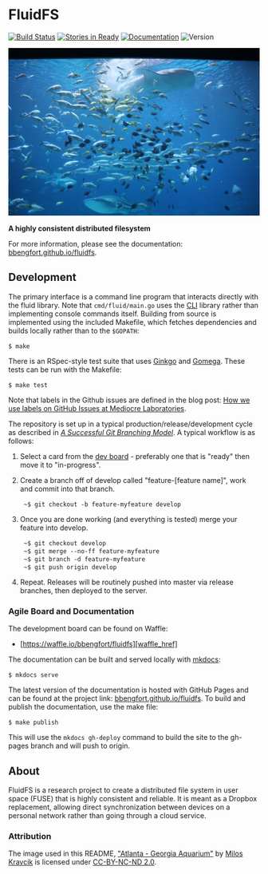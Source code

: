 # FluidFS

[![Build Status][travis_img]][travis_href]
[![Stories in Ready](https://img.shields.io/badge/waffle-ready-blue.svg)][waffle_href]
[![Documentation](https://img.shields.io/badge/docs-latest-green.svg)][docs]
![Version](https://img.shields.io/badge/version-alpha-red.svg)

[![Atlanta - Georgia Aquarium by Milos Kravcik][aquarium.jpg]][aquarium]

**A highly consistent distributed filesystem**

For more information, please see the documentation: [bbengfort.github.io/fluidfs][docs].

## Development

The primary interface is a command line program that interacts directly with the fluid library. Note that `cmd/fluid/main.go` uses the [CLI](https://github.com/urfave/cli) library rather than implementing console commands itself. Building from source is implemented using the included Makefile, which fetches dependencies and builds locally rather than to the `$GOPATH`:

    $ make

There is an RSpec-style test suite that uses [Ginkgo][ginkgo] and [Gomega](gomega). These tests can be run with the Makefile:

    $ make test

Note that labels in the Github issues are defined in the blog post: [How we use labels on GitHub Issues at Mediocre Laboratories](https://mediocre.com/forum/topics/how-we-use-labels-on-github-issues-at-mediocre-laboratories).

The repository is set up in a typical production/release/development cycle as described in _[A Successful Git Branching Model](http://nvie.com/posts/a-successful-git-branching-model/)_. A typical workflow is as follows:

1. Select a card from the [dev board][waffle_href] - preferably one that is "ready" then move it to "in-progress".

2. Create a branch off of develop called "feature-[feature name]", work and commit into that branch.

        ~$ git checkout -b feature-myfeature develop

3. Once you are done working (and everything is tested) merge your feature into develop.

        ~$ git checkout develop
        ~$ git merge --no-ff feature-myfeature
        ~$ git branch -d feature-myfeature
        ~$ git push origin develop

4. Repeat. Releases will be routinely pushed into master via release branches, then deployed to the server.

### Agile Board and Documentation

The development board can be found on Waffle:

- [https://waffle.io/bbengfort/fluidfs][waffle_href]

The documentation can be built and served locally with [mkdocs](http://www.mkdocs.org/):

    $ mkdocs serve

The latest version of the documentation is hosted with GitHub Pages and can be found at the project link: [bbengfort.github.io/fluidfs][docs]. To build and publish the documentation, use the make file:

    $ make publish

This will use the `mkdocs gh-deploy` command to build the site to the gh-pages branch and will push to origin.

## About

FluidFS is a research project to create a distributed file system in user space (FUSE) that is highly consistent and reliable. It is meant as a Dropbox replacement, allowing direct synchronization between devices on a personal network rather than going through a cloud service.

### Attribution

The image used in this README, ["Atlanta - Georgia Aquarium"][aquarium] by [Milos Kravcik](https://www.flickr.com/photos/49522551@N00/) is licensed under [CC-BY-NC-ND 2.0](https://creativecommons.org/licenses/by-nc-nd/2.0/).

<!-- Link References -->

[docs]: https://bbengfort.github.io/fluidfs/
[travis_img]: https://travis-ci.com/bbengfort/fluidfs.svg?token=5gAjQxGQg8bpYHKH9FmB
[travis_href]: https://travis-ci.com/bbengfort/fluidfs
[waffle_img]: https://badge.waffle.io/bbengfort/fluidfs.png?label=ready&title=Ready
[waffle_href]: https://waffle.io/bbengfort/fluidfs
[aquarium.jpg]: docs/img/aquarium.jpg
[aquarium]: https://flic.kr/p/aTUYyR
[ginkgo]: https://github.com/onsi/ginkgo
[gomega]: https://github.com/onsi/gomgea
